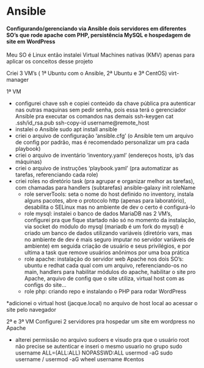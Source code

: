 # Ansible


#### Configurando/gerenciando via Ansible dois servidores em diferentes SO’s que rode apache com PHP, persistência MySQL e hospedagem de site em WordPress

Meu SO é Linux então instalei Virtual Machines nativas (KMV) apenas para aplicar os conceitos desse projeto

Criei 3 VM’s ( 1ª Ubuntu com o Ansible, 2ª Ubuntu e 3ª CentOS)
	virt-manager

1ª VM
- configurei chave ssh e copiei conteúdo da chave pública pra autenticar nas outras maquinas sem pedir senha, pois essa terá o gerenciador Ansible pra executar os comandos nas demais
	ssh-keygen
	cat .ssh/id_rsa.pub
	ssh-copy-id username@remote_host
- instalei o Ansible
	sudo apt install ansible
- criei o arquivo de configuração ‘ansible.cfg’ (o Ansible tem um arquivo de config por padrão, mas é recomendado personalizar um pra cada playbook)
- criei o arquivo de inventário ‘inventory.yaml’ (endereços hosts, ip’s das máquinas)
- criei o arquivo de instruções ‘playbook.yaml’ (pra automatizar as tarefas, referenciando cada role)
- criei roles no diretório task (pra agrupar e organizar melhor as tarefas), com chamadas para handlers (subtarefas)
	ansible-galaxy init roleName	
	- role serverTools: seta o nome do host definido no inventory, instala alguns pacotes, abre o protocolo http (apenas para laboratório), desabilita o SELinux mas no ambiente de dev o certo é configurá-lo
	- role mysql: instalei o banco de dados MariaDB nas 2 VM’s, configurei pra que fique startado não só no momento da instalação, via socket do módulo do mysql (mariadb é um fork do mysql) é criado um banco de dados utilizando variáveis (diretório vars, mas no ambiente de dev é mais seguro imputar no servidor variáveis de ambiente) em seguida criação de usuário e seus privilégios, e por ultima a task que remove usuários anônimos por uma boa prática
	- role apache: instalação do servidor web Apache nos dois SO’s: ubuntu e redhat cada qual com um arquivo, referenciando-os no main, handlers para habilitar módulos do apache, habilitar o site pro Apache, arquivo de config que o site utiliza, virtual host com as configs do site...
 	- role php: criando repo e instalando o PHP para rodar WordPress	

*adicionei o virtual host (jacque.local) no arquivo de host local ao acessar o site pelo navegador

2ª e 3ª VM
Configurei 2 servidores pra hospedar um site em wordpress no Apache 
- alterei permissão no arquivo sudoers e visudo pra que o usuário root não precise se autenticar e inseri o mesmo usuario no grupo sudo
	username ALL=(ALL:ALL) NOPASSWD:ALL
	usermod -aG sudo username / usermod -aG wheel username #centos
	
